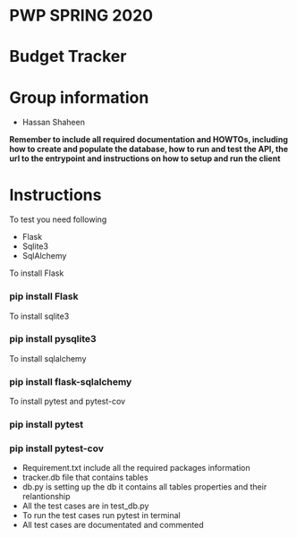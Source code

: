 # PWP SPRING 2020
# Budget Tracker
# Group information
* Hassan Shaheen

__Remember to include all required documentation and HOWTOs, including how to create and populate the database, how to run and test the API, the url to the entrypoint and instructions on how to setup and run the client__

# Instructions
To test you need following
* Flask
* Sqlite3
* SqlAlchemy

To install Flask
### pip install Flask

To install sqlite3
### pip install pysqlite3

To install sqlalchemy
### pip install flask-sqlalchemy

To install pytest and pytest-cov
### pip install pytest
### pip install pytest-cov

* Requirement.txt include all the required packages information
* tracker.db file that contains tables 
* db.py is setting up the db it contains all tables properties and their relantionship 
* All the test cases are in test_db.py 
* To run the test cases run pytest in terminal 
* All test cases are documentated and commented




